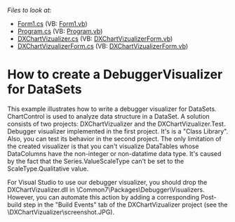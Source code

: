 <!-- default file list -->
*Files to look at*:

* [Form1.cs](./CS/DXChartVizualizer.Test/Form1.cs) (VB: [Form1.vb](./VB/DXChartVizualizer.Test/Form1.vb))
* [Program.cs](./CS/DXChartVizualizer.Test/Program.cs) (VB: [Program.vb](./VB/DXChartVizualizer.Test/Program.vb))
* [DXChartVizualizer.cs](./CS/DXChartVizualizer/DXChartVizualizer.cs) (VB: [DXChartVizualizerForm.vb](./VB/DXChartVizualizer/DXChartVizualizerForm.vb))
* [DXChartVizualizerForm.cs](./CS/DXChartVizualizer/DXChartVizualizerForm.cs) (VB: [DXChartVizualizerForm.vb](./VB/DXChartVizualizer/DXChartVizualizerForm.vb))
<!-- default file list end -->
# How to create a DebuggerVisualizer for DataSets


<p>This example illustrates how to write a debugger visualizer for DataSets. ChartControl is used to analyze data structure in a DataSet. A solution consists of two projects: DXChartVizualizer and the DXChartVizualizer.Test. Debugger visualizer implemented in the first project. It's is a "Class Library". Also, you can test its behavior in the second project. The only limitation of the created visualizer is that you can't visualize DataTables whose DataColumns have the non-integer or non-datatime data type. It's caused by the fact that the Series.ValueScaleType can't be set to the ScaleType.Qualitative value.</p><p>For Visual Studio to use our debugger visualizer, you should drop the DXChartVizualizer.dll in <Visual Studio Install Dir>\Common7\Packages\Debugger\Visualizers. However, you can automate this action by adding a corresponding Post-build step in the "Build Events" tab of the DXChartVizualizer project (see the \DXChartVizualizer\screenshot.JPG).</p>

<br/>


